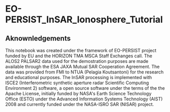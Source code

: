 # EO-PERSIST_InSAR_Ionosphere_Tutorial


**Aknownledgements**
---

This notebook was created under the framework of EO-PERSIST project funded by EU and the HORIZON TMA MSCA Staff Exchanges call. The ALOS2 PALSAR2 data used for the demostration purposes are made available through the ESA JAXA Mutual SAR Cooperation Agreement. The data was provided from FMI to NTUA (Pelagia Koutsantoni) for the research and educational purposes. The InSAR processing is implemented with ISCE2 (Interferometric synthetic aperture radar Scientific Computing Environment 2) software, a open source software under the terms of the the Apache License, initially funded by NASA's Earth Science Technology Office (ESTO) under the Advanced Information Systems Technology (AIST) 2008 and currently funded under the NASA-ISRO SAR (NISAR) project.

